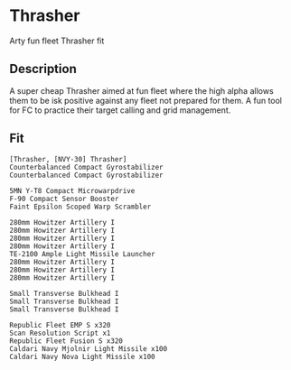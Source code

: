 # Thrasher

Arty fun fleet Thrasher fit


## Description

A super cheap Thrasher aimed at fun fleet where the high alpha allows them to be isk positive against any fleet not prepared for them. A fun tool for FC to practice their target calling and grid management.

## Fit

```
[Thrasher, [NVY-30] Thrasher]
Counterbalanced Compact Gyrostabilizer
Counterbalanced Compact Gyrostabilizer

5MN Y-T8 Compact Microwarpdrive
F-90 Compact Sensor Booster
Faint Epsilon Scoped Warp Scrambler

280mm Howitzer Artillery I
280mm Howitzer Artillery I
280mm Howitzer Artillery I
280mm Howitzer Artillery I
TE-2100 Ample Light Missile Launcher
280mm Howitzer Artillery I
280mm Howitzer Artillery I
280mm Howitzer Artillery I

Small Transverse Bulkhead I
Small Transverse Bulkhead I
Small Transverse Bulkhead I

Republic Fleet EMP S x320
Scan Resolution Script x1
Republic Fleet Fusion S x320
Caldari Navy Mjolnir Light Missile x100
Caldari Navy Nova Light Missile x100
```